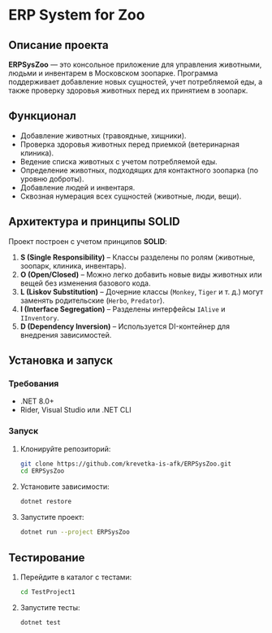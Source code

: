 # ERP System for Zoo

## Описание проекта
**ERPSysZoo** — это консольное приложение для управления животными, людьми и инвентарем в Московском зоопарке. Программа поддерживает добавление новых сущностей, учет потребляемой еды, а также проверку здоровья животных перед их принятием в зоопарк.

## Функционал
- Добавление животных (травоядные, хищники).
- Проверка здоровья животных перед приемкой (ветеринарная клиника).
- Ведение списка животных с учетом потребляемой еды.
- Определение животных, подходящих для контактного зоопарка (по уровню доброты).
- Добавление людей и инвентаря.
- Сквозная нумерация всех сущностей (животные, люди, вещи).

## Архитектура и принципы SOLID
Проект построен с учетом принципов **SOLID**:

1. **S (Single Responsibility)** – Классы разделены по ролям (животные, зоопарк, клиника, инвентарь).
2. **O (Open/Closed)** – Можно легко добавить новые виды животных или вещей без изменения базового кода.
3. **L (Liskov Substitution)** – Дочерние классы (`Monkey`, `Tiger` и т. д.) могут заменять родительские (`Herbo`, `Predator`).
4. **I (Interface Segregation)** – Разделены интерфейсы `IAlive` и `IInventory`.
5. **D (Dependency Inversion)** – Используется DI-контейнер для внедрения зависимостей.

## Установка и запуск

### Требования
- .NET 8.0+
- Rider, Visual Studio или .NET CLI

### Запуск
1. Клонируйте репозиторий:
   ```sh
   git clone https://github.com/krevetka-is-afk/ERPSysZoo.git
   cd ERPSysZoo
   ```
2. Установите зависимости:
   ```sh
   dotnet restore
   ```
3. Запустите проект:
   ```sh
   dotnet run --project ERPSysZoo
   ```

## Тестирование
1. Перейдите в каталог с тестами:
   ```sh
   cd TestProject1
   ```
2. Запустите тесты:
   ```sh
   dotnet test
   ```
